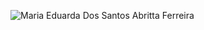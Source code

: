 ![Maria Eduarda Dos Santos Abritta Ferreira](https://user-images.githubusercontent.com/87709987/155658241-45e88a1f-634a-4c89-97c5-5f81bce804cc.png)
